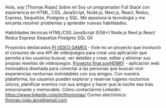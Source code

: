 Hola, soy [Thomas Rojas]
Sobre mí
Soy un programador Full Stack con experiencia en HTML, CSS, JavaScript, Node.js, Next.js, React, Redux, Express, Sequelize, Postgres y SQL. Me apasiona la tecnología y me encanta resolver problemas y aprender nuevas habilidades.

Habilidades técnicas
HTML/CSS
JavaScript (ES6+)
Node.js
Next.js
React
Redux
Express
Sequelize
Postgres
SQL
Git

Proyectos destacados
[PI VIDEO GAMES](https://github.com/ThomRojas/PI-Henry-project-VIDEO-GAMES) - Este es un proyecto que involucró el consumo de una API de videojuegos para crear una aplicación que permita a los usuarios buscar, ver detalles y crear, editar y eliminar sus propias reseñas de videojuegos.
[Proyecto final soyHENRY](https://github.com/Gasnis/Grupo13-PF) - aplicación web innovadora diseñada para conectar a las personas que buscan vivir experiencias nocturnas inolvidables con sus amigos. Con nuestra plataforma, los usuarios pueden explorar y reservar lugares nocturnos únicos, planificar eventos con sus amigos y hacer que la noche sea más emocionante y memorable.
Cómo contactarme
LinkedIn: https://www.linkedin.com/in/thomrojas/
Correo electrónico: thomas.rojas.arce@gmail.com
